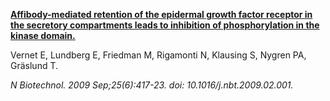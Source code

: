 [**Affibody-mediated retention of the epidermal growth factor receptor in the secretory compartments leads to inhibition of phosphorylation in the kinase domain.**](https://www.ncbi.nlm.nih.gov/pubmed/19552886)

Vernet E, Lundberg E, Friedman M, Rigamonti N, Klausing S, Nygren PA, Gräslund T.

*N Biotechnol. 2009 Sep;25(6):417-23. doi: 10.1016/j.nbt.2009.02.001.*
